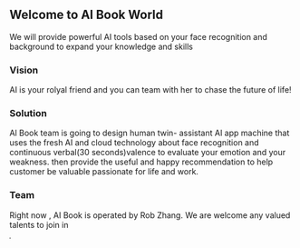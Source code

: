 
## Welcome to  AI Book World

We will provide powerful AI tools based on your face recognition and background to expand your knowledge and skills

### Vision

AI is your rolyal friend  and you can team with her to chase the future of life!

### Solution
 Al Book team is going to design human  twin- assistant AI app machine that uses the fresh AI and cloud technology about face recognition and continuous  verbal(30 seconds)valence  to  evaluate your emotion and your weakness. then provide the useful and happy recommendation to help customer be valuable passionate for life and work.     
### Team

Right now , AI Book is operated by Rob Zhang. We are welcome any valued talents to join in 


<img src="https://www.aibook.io/aibook_logo.PNG" alt="" style="max-width:30%; border: 1px solid grey;"/> 
